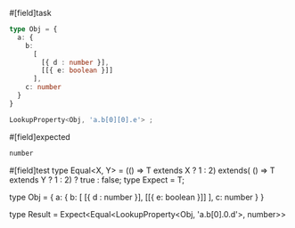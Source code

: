 #[field]task
```ts
type Obj = {
  a: {
    b:
      [
        [{ d : number }], 
        [[{ e: boolean }]]
      ],
    c: number
  }
}

LookupProperty<Obj, 'a.b[0][0].e'> ;
```

#[field]expected
```ts
number
```

#[field]test
type Equal<X, Y> = (<T>() => T extends X ? 1 : 2) extends(
    <T>() => T extends Y ? 1 : 2) ? true : false;
type Expect<T extends true> = T;

type Obj = {
  a: {
    b:
      [
        [{ d : number }], 
        [[{ e: boolean }]]
      ],
    c: number
  }
}

type Result = Expect<Equal<LookupProperty<Obj, 'a.b[0].0.d'>, number>>